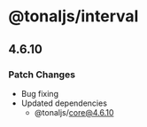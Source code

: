 # @tonaljs/interval

## 4.6.10

### Patch Changes

- Bug fixing
- Updated dependencies
  - @tonaljs/core@4.6.10
